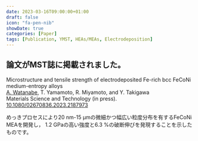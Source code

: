 ```yaml
---
date: 2023-03-16T09:00:00+01:00
draft: false
icon: "fa-pen-nib"
showDate: true
categories: [Paper]
tags: [Publication, YMST, HEAs/MEAs, Electrodeposition]
---
```


## 論文がMST誌に掲載されました。

Microstructure and tensile strength of electrodeposited Fe-rich bcc FeCoNi medium-entropy alloys  
    <u>A. Watanabe</u>, T. Yamamoto, R. Miyamoto, and Y. Takigawa  
    Materials Science and Technology (in press).  
    <i class="ai ai-doi ai"></i> [10.1080/02670836.2023.2187973](https://doi.org/10.1080/02670836.2023.2187973) <i class="ai ai-closed-access ai"></i>

めっきプロセスにより20 nm-15 μmの微細かつ幅広い粒度分布を有するFeCoNi MEAを開発し，
1.2 GPaの高い強度と6.3 %の破断伸びを発現することを示したものです。

<div class="iframely-embed"><div class="iframely-responsive" style="padding-bottom: 49.9048%; padding-top: 120px;"><a href="https://www.tandfonline.com/doi/full/10.1080/02670836.2023.2187973" data-iframely-url="//cdn.iframe.ly/api/iframe?url=https%3A%2F%2Fdoi.org%2F10.1080%2F02670836.2023.2187973&key=8bc9fbec81f15b0cbb303c18f126d6a3"></a></div></div><script async src="//cdn.iframe.ly/embed.js" charset="utf-8"></script>